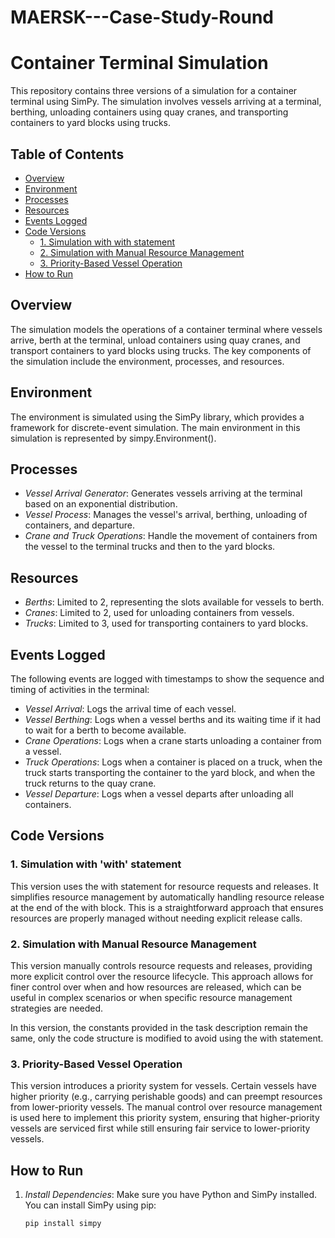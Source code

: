 # MAERSK---Case-Study-Round
# Container Terminal Simulation

This repository contains three versions of a simulation for a container terminal using SimPy. The simulation involves vessels arriving at a terminal, berthing, unloading containers using quay cranes, and transporting containers to yard blocks using trucks.

## Table of Contents

- [Overview](#overview)
- [Environment](#environment)
- [Processes](#processes)
- [Resources](#resources)
- [Events Logged](#events-logged)
- [Code Versions](#code-versions)
  - [1. Simulation with with statement](#1-simulation-with-with-statement)
  - [2. Simulation with Manual Resource Management](#2-simulation-with-manual-resource-management)
  - [3. Priority-Based Vessel Operation](#3-priority-based-vessel-operation)
- [How to Run](#how-to-run)

## Overview

The simulation models the operations of a container terminal where vessels arrive, berth at the terminal, unload containers using quay cranes, and transport containers to yard blocks using trucks. The key components of the simulation include the environment, processes, and resources.

## Environment

The environment is simulated using the SimPy library, which provides a framework for discrete-event simulation. The main environment in this simulation is represented by simpy.Environment().

## Processes

- *Vessel Arrival Generator*: Generates vessels arriving at the terminal based on an exponential distribution.
- *Vessel Process*: Manages the vessel's arrival, berthing, unloading of containers, and departure.
- *Crane and Truck Operations*: Handle the movement of containers from the vessel to the terminal trucks and then to the yard blocks.

## Resources

- *Berths*: Limited to 2, representing the slots available for vessels to berth.
- *Cranes*: Limited to 2, used for unloading containers from vessels.
- *Trucks*: Limited to 3, used for transporting containers to yard blocks.

## Events Logged

The following events are logged with timestamps to show the sequence and timing of activities in the terminal:

- *Vessel Arrival*: Logs the arrival time of each vessel.
- *Vessel Berthing*: Logs when a vessel berths and its waiting time if it had to wait for a berth to become available.
- *Crane Operations*: Logs when a crane starts unloading a container from a vessel.
- *Truck Operations*: Logs when a container is placed on a truck, when the truck starts transporting the container to the yard block, and when the truck returns to the quay crane.
- *Vessel Departure*: Logs when a vessel departs after unloading all containers.

## Code Versions

### 1. Simulation with 'with' statement

This version uses the with statement for resource requests and releases. It simplifies resource management by automatically handling resource release at the end of the with block. This is a straightforward approach that ensures resources are properly managed without needing explicit release calls.

### 2. Simulation with Manual Resource Management

This version manually controls resource requests and releases, providing more explicit control over the resource lifecycle. This approach allows for finer control over when and how resources are released, which can be useful in complex scenarios or when specific resource management strategies are needed. 

In this version, the constants provided in the task description remain the same, only the code structure is modified to avoid using the with statement.

### 3. Priority-Based Vessel Operation

This version introduces a priority system for vessels. Certain vessels have higher priority (e.g., carrying perishable goods) and can preempt resources from lower-priority vessels. The manual control over resource management is used here to implement this priority system, ensuring that higher-priority vessels are serviced first while still ensuring fair service to lower-priority vessels.

## How to Run

1. *Install Dependencies*: Make sure you have Python and SimPy installed. You can install SimPy using pip:
   ```bash
   pip install simpy
